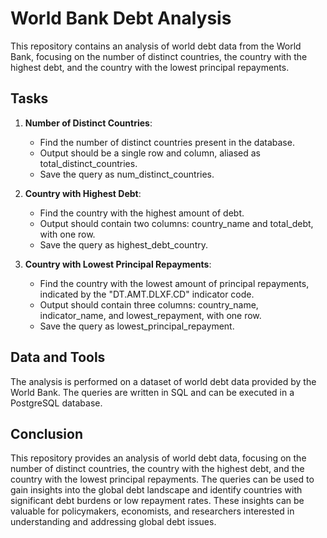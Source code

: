 # World Bank Debt Analysis

This repository contains an analysis of world debt data from the World Bank, focusing on the number of distinct countries, the country with the highest debt, and the country with the lowest principal repayments.

## Tasks

1. **Number of Distinct Countries**:
   - Find the number of distinct countries present in the database.
   - Output should be a single row and column, aliased as total_distinct_countries.
   - Save the query as num_distinct_countries.

2. **Country with Highest Debt**:
   - Find the country with the highest amount of debt.
   - Output should contain two columns: country_name and total_debt, with one row.
   - Save the query as highest_debt_country.

3. **Country with Lowest Principal Repayments**:
   - Find the country with the lowest amount of principal repayments, indicated by the "DT.AMT.DLXF.CD" indicator code.
   - Output should contain three columns: country_name, indicator_name, and lowest_repayment, with one row.
   - Save the query as lowest_principal_repayment.

## Data and Tools

The analysis is performed on a dataset of world debt data provided by the World Bank. The queries are written in SQL and can be executed in a PostgreSQL database.

## Conclusion

This repository provides an analysis of world debt data, focusing on the number of distinct countries, the country with the highest debt, and the country with the lowest principal repayments. The queries can be used to gain insights into the global debt landscape and identify countries with significant debt burdens or low repayment rates. These insights can be valuable for policymakers, economists, and researchers interested in understanding and addressing global debt issues.
